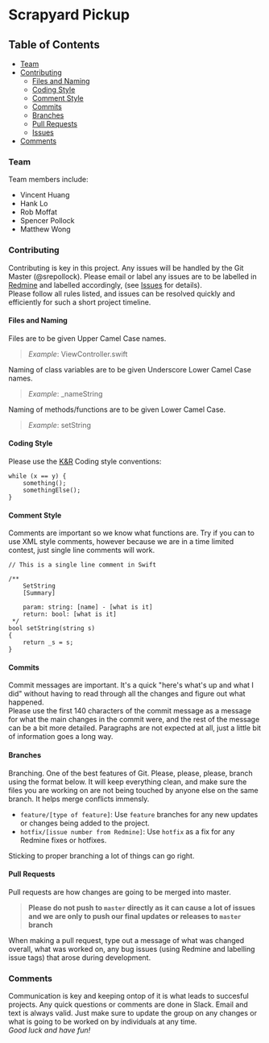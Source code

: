 # Scrapyard Pickup
## Table of Contents
* [Team](#team)
* [Contributing](#contributing)
    * [Files and Naming](#files-and-naming)
    * [Coding Style](#coding-style)
    * [Comment Style](#comment-style)
    * [Commits](#commits)
    * [Branches](#branches)
    * [Pull Requests](#pull-requests)
    * [Issues](#issues)
* [Comments](#comments)
### Team
Team members include:  
- Vincent Huang
- Hank Lo
- Rob Moffat
- Spencer Pollock
- Matthew Wong
### Contributing
Contributing is key in this project. Any issues will be handled by the Git 
Master (@srepollock). Please email or label any issues are to be labelled in 
[Redmine](http://btechgames.bcit.ca/redmine/projects/term2-comp8051-crnk-studios?jump=welcome)
and labelled accordingly, (see [Issues](#issues) for details).  
Please follow all rules listed, and issues can be resolved quickly and 
efficiently for such a short project timeline.
#### Files and Naming
Files are to be given Upper Camel Case names.  
> *Example*: ViewController.swift

Naming of class variables are to be given Underscore Lower Camel Case names.  
>*Example*: _nameString

Naming of methods/functions are to be given Lower Camel Case.
>*Example*: setString
#### Coding Style
Please use the [K&R](https://en.wikipedia.org/wiki/Indent_style#K.26R_style) 
Coding style conventions:
```
while (x == y) {
    something();
    somethingElse();
}
```
#### Comment Style
Comments are important so we know what functions are. Try if you can to use XML 
style comments, however because we are in a time limited contest, just single 
line comments will work.
```
// This is a single line comment in Swift
```
```
/**
    SetString
    [Summary]

    param: string: [name] - [what is it]
    return: bool: [what is it]
 */
bool setString(string s)
{
    return _s = s;
}
```
#### Commits
Commit messages are important. It's a quick "here's what's up and what I did" 
without having to read through all the changes and figure out what happened.  
Please use the first 140 characters of the commit message as a message for what 
the main changes in the commit were, and the rest of the message can be a bit 
more detailed. Paragraphs are not expected at all, just a little bit of 
information goes a long way.
#### Branches
Branching. One of the best features of Git. Please, please, please, branch 
using the format below. It will keep everything clean, and make sure the files 
you are working on are not being touched by anyone else on the same branch. It 
helps merge conflicts immensly.
- `feature/[type of feature]`: Use `feature` branches for any new updates or 
changes being added to the project.
- `hotfix/[issue number from Redmine]`: Use `hotfix` as a fix for any Redmine 
fixes or hotfixes.  

Sticking to proper branching a lot of things can go right.
#### Pull Requests
Pull requests are how changes are going to be merged into master.
> **Please do not push to `master` directly as it can cause a lot of issues and 
we are only to push our final updates or releases to `master` branch**  

When making a pull request, type out a message of what was changed overall, 
what was worked on, any bug issues (using Redmine and labelling issue tags) 
that arose during development.
### Comments
Communication is key and keeping ontop of it is what leads to succesful 
projects. Any quick questions or comments are done in Slack. Email and text is 
always valid. Just make sure to update the group on any changes or what is 
going to be worked on by individuals at any time.  
*Good luck and have fun!*